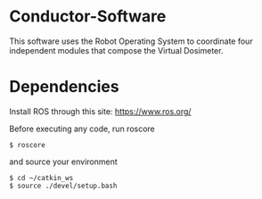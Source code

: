 # Conductor-Software
This software uses the Robot Operating System to coordinate four independent modules that compose the Virtual Dosimeter.

# Dependencies
Install ROS through this site: https://www.ros.org/

Before executing any code, run roscore
```
$ roscore
```
and source your environment
```
$ cd ~/catkin_ws
$ source ./devel/setup.bash
```

